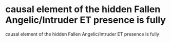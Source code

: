 # causal element of the hidden Fallen Angelic/Intruder ET presence is fully

causal element of the hidden Fallen Angelic/Intruder ET presence is fully